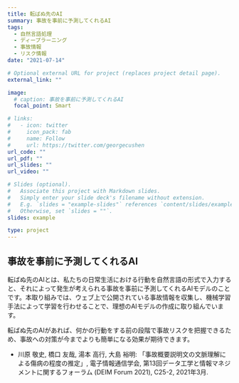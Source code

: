 ```yaml
---
title: 転ばぬ先のAI
summary: 事故を事前に予測してくれるAI
tags:
  - 自然言語処理
  - ディープラーニング
  - 事故情報
  - リスク情報
date: "2021-07-14"

# Optional external URL for project (replaces project detail page).
external_link: ""

image:
  # caption: 事故を事前に予測してくれるAI
  focal_point: Smart

# links:
#   - icon: twitter
#     icon_pack: fab
#     name: Follow
#     url: https://twitter.com/georgecushen
url_code: ""
url_pdf: ""
url_slides: ""
url_video: ""

# Slides (optional).
#   Associate this project with Markdown slides.
#   Simply enter your slide deck's filename without extension.
#   E.g. `slides = "example-slides"` references `content/slides/example-slides.md`.
#   Otherwise, set `slides = ""`.
slides: example

type: project
---
```

## 事故を事前に予測してくれるAI

転ばぬ先のAIとは、私たちの日常生活における行動を自然言語の形式で入力すると、それによって発生が考えられる事故を事前に予測してくれるAIモデルのことです。本取り組みでは、ウェブ上で公開されている事故情報を収集し、機械学習手法によって学習を行わせることで、理想のAIモデルの作成に取り組んでいます。

転ばぬ先のAIがあれば、何かの行動をする前の段階で事故リスクを把握できるため、事故への対策が今までよりも簡単になる効果が期待できます。

+ 川原 敬史, 橋口 友哉, 湯本 高行, 大島 裕明: 「事故概要説明文の文脈理解による傷病の程度の推定」, 電子情報通信学会, 第13回データ工学と情報マネジメントに関するフォーラム (DEIM Forum 2021), C25-2, 2021年3月.

<!-- ※画像の一部は「いらすとや」から引用 -->
<!-- <iframe width="560" height="315" src="https://www.youtube.com/embed/9MaHNFih8To" title="YouTube video player" frameborder="0" allow="accelerometer; autoplay; clipboard-write; encrypted-media; gyroscope; picture-in-picture" allowfullscreen></iframe> -->